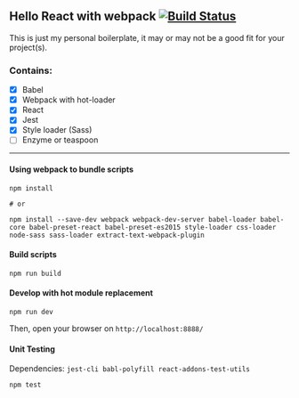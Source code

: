 ## Hello React with webpack [![Build Status](https://travis-ci.org/zmax/hello-react.svg?branch=master)](https://travis-ci.org/zmax/hello-react)

This is just my personal boilerplate, it may or may not be a good fit for your project(s).

### Contains:

- [x] Babel
- [x] Webpack with hot-loader
- [x] React
- [x] Jest
- [x] Style loader (Sass)
- [ ] Enzyme or teaspoon

<hr/>

#### Using webpack to bundle scripts

```
npm install

# or

npm install --save-dev webpack webpack-dev-server babel-loader babel-core babel-preset-react babel-preset-es2015 style-loader css-loader  node-sass sass-loader extract-text-webpack-plugin
```

#### Build scripts

```
npm run build
```

#### Develop with hot module replacement

```
npm run dev
```

Then, open your browser on `http://localhost:8888/`


#### Unit Testing

Dependencies: `jest-cli babl-polyfill react-addons-test-utils`

```
npm test
```

